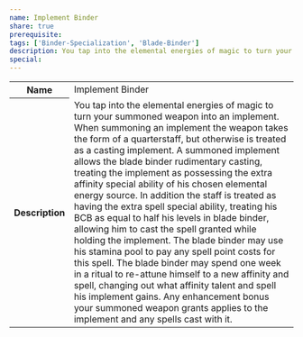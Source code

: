 ```yaml
---
name: Implement Binder
share: true
prerequisite: 
tags: ['Binder-Specialization', 'Blade-Binder']
description: You tap into the elemental energies of magic to turn your summoned weapon into an implement. When summoning an implement the weapon takes the form of a quarterstaff, but otherwise is treated as a casting implement. A summoned implement allows the blade binder rudimentary casting, treating the implement as possessing the extra affinity special ability of his chosen elemental energy source. In addition the staff is treated as having the extra spell special ability, treating his BCB as equal to half his levels in blade binder, allowing him to cast the spell granted while holding the implement. The blade binder may use his stamina pool to pay any spell point costs for this spell. The blade binder may spend one week in a ritual to re-attune himself to a new affinity and spell, changing out what affinity talent and spell his implement gains.  Any enhancement bonus your summoned weapon grants applies to the implement and any spells cast with it.
special: 
---
```

<p><span style="overflow-x: auto;"><table><tbody><tr><th>Name</th><td>Implement Binder</td></tr><tr><th>Description</th><td>You tap into the elemental energies of magic to turn your summoned weapon into an implement. When summoning an implement the weapon takes the form of a quarterstaff, but otherwise is treated as a casting implement. A summoned implement allows the blade binder rudimentary casting, treating the implement as possessing the extra affinity special ability of his chosen elemental energy source. In addition the staff is treated as having the extra spell special ability, treating his BCB as equal to half his levels in blade binder, allowing him to cast the spell granted while holding the implement. The blade binder may use his stamina pool to pay any spell point costs for this spell. The blade binder may spend one week in a ritual to re-attune himself to a new affinity and spell, changing out what affinity talent and spell his implement gains.  Any enhancement bonus your summoned weapon grants applies to the implement and any spells cast with it.</td></tr></tbody></table></span></p>